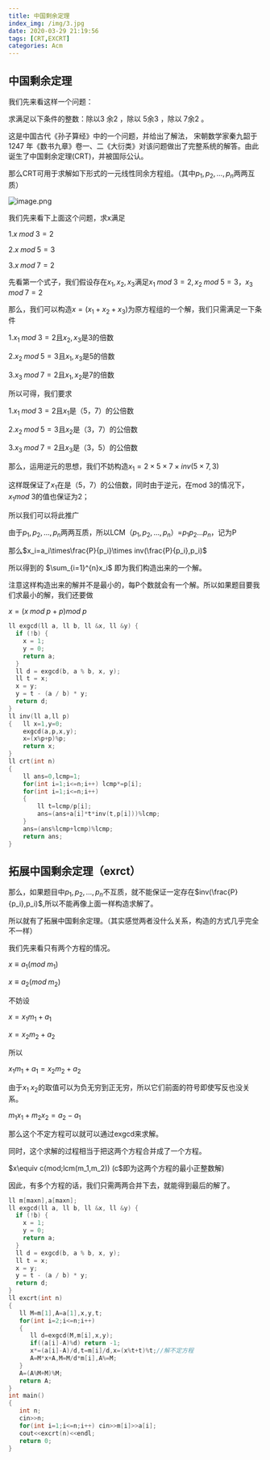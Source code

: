 ```yaml
---
title: 中国剩余定理
index_img: /img/3.jpg
date: 2020-03-29 21:19:56
tags: [CRT,EXCRT]
categories: Acm
---
```


## 中国剩余定理

我们先来看这样一个问题：

 求满足以下条件的整数：除以3 余2 ，除以 5余3 ，除以 7余2 。 

这是中国古代《孙子算经》中的一个问题，并给出了解法， 宋朝数学家秦九韶于 1247 年《数书九章》卷一、二《大衍类》对该问题做出了完整系统的解答。由此诞生了中国剩余定理(CRT)，并被国际公认。

那么CRT可用于求解如下形式的一元线性同余方程组。（其中$p_1,p_2,...,p_n$两两互质） 


![image.png](https://i.loli.net/2020/03/29/5LbkHhQFqMcIdxC.png)

我们先来看下上面这个问题，求x满足

1.$x\;mod\;3=2$

2.$x\;mod\;5=3$

3.$x\;mod\;7=2$

先看第一个式子，我们假设存在$x_1,x_2,x_3$满足$x_1\;mod\;3=2,x_2\;mod\;5=3，x_3\;mod\;7=2$

那么，我们可以构造$x=(x_1+x_2+x_3)$为原方程组的一个解，我们只需满足一下条件

1.$x_1\;mod\;3=2$且$x_2,x_3$是3的倍数

2.$x_2\;mod\;5=3$且$x_1,x_3$是5的倍数

3.$x_3\;mod\;7=2$且$x_1,x_2$是7的倍数

所以可得，我们要求

1.$x_1\;mod\;3=2$且$x_1$是（5，7）的公倍数

2.$x_2\;mod\;5=3$且$x_2$是（3，7）的公倍数

3.$x_3\;mod\;7=2$且$x_3$是（3，5）的公倍数

那么，运用逆元的思想，我们不妨构造$x_1=2\times 5\times 7\times inv(5\times 7,3)$

这样既保证了$x_1$在是（5，7）的公倍数，同时由于逆元，在mod 3的情况下，$x_1 mod\;3$的值也保证为2；

所以我们可以将此推广

由于$p_1,p_2,...,p_n$两两互质，所以LCM（$p_1,p_2,...,p_n$）=$p_1p_2...p_n$，记为P

那么$x_i=a_i\times\frac{P}{p_i}\times inv(\frac{P}{p_i},p_i)$

所以得到的 $\sum_{i=1}^{n}x_i$ 即为我们构造出来的一个解。

注意这样构造出来的解并不是最小的，每P个数就会有一个解。所以如果题目要我们求最小的解，我们还要做

$x=(x\;mod\;p+p)mod\;p$

```c++
ll exgcd(ll a, ll b, ll &x, ll &y) {
  if (!b) {
    x = 1;
    y = 0;
    return a;
  }
  ll d = exgcd(b, a % b, x, y);
  ll t = x;
  x = y;
  y = t - (a / b) * y;
  return d;
}
ll inv(ll a,ll p)
{   ll x=1,y=0;
    exgcd(a,p,x,y);
    x=(x%p+p)%p;
    return x;
}
ll crt(int n)
{
    ll ans=0,lcmp=1;
    for(int i=1;i<=n;i++) lcmp*=p[i];
    for(int i=1;i<=n;i++)
    {
        ll t=lcmp/p[i];
        ans=(ans+a[i]*t*inv(t,p[i]))%lcmp;
    }
    ans=(ans%lcmp+lcmp)%lcmp;
    return ans;
}
```

## 拓展中国剩余定理（exrct）

那么，如果题目中$p_1,p_2,...,p_n$不互质，就不能保证一定存在$inv(\frac{P}{p_i},p_i)$,所以不能再像上面一样构造求解了。

所以就有了拓展中国剩余定理。（其实感觉两者没什么关系，构造的方式几乎完全不一样）

我们先来看只有两个方程的情况。

 $x\equiv a_1(mod\;m_1)$

 $x\equiv a_2(mod\;m_2)$

不妨设

$x=x_1m_1+a_1$

$x=x_2m_2+a_2$

所以

$x_1m_1+a_1=x_2m_2+a_2$

由于$x_1\;x_2$的取值可以为负无穷到正无穷，所以它们前面的符号即使写反也没关系。

$m_1x_1+m_2x_2=a_2-a_1$

那么这个不定方程可以就可以通过exgcd来求解。

同时，这个求解的过程相当于把这两个方程合并成了一个方程。

 $x\equiv c(mod\;lcm(m_1,m_2))   $($c$即为这两个方程的最小正整数解)

因此，有多个方程的话，我们只需两两合并下去，就能得到最后的解了。

```c++
ll m[maxn],a[maxn];
ll exgcd(ll a, ll b, ll &x, ll &y) {
  if (!b) {
    x = 1;
    y = 0;
    return a;
  }
  ll d = exgcd(b, a % b, x, y);
  ll t = x;
  x = y;
  y = t - (a / b) * y;
  return d;
}
ll excrt(int n)
{
   ll M=m[1],A=a[1],x,y,t;
   for(int i=2;i<=n;i++)
   {
      ll d=exgcd(M,m[i],x,y);
      if((a[i]-A)%d) return -1;
      x*=(a[i]-A)/d,t=m[i]/d,x=(x%t+t)%t;//解不定方程
      A=M*x+A,M=M/d*m[i],A%=M;
   }
   A=(A%M+M)%M;
   return A;
}
int main()
{
   int n;
   cin>>n;
   for(int i=1;i<=n;i++) cin>>m[i]>>a[i];
   cout<<excrt(n)<<endl;
   return 0;
}

```

